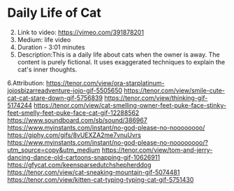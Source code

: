 # Daily Life of Cat
2. Link to video: https://vimeo.com/391878201
3. Medium: life video
4. Duration - 3:01 minutes
5. Description:This is a daily life about cats when the owner is away. The content is purely fictional. It uses exaggerated techniques to explain the cat's inner thoughts.

6.Attribution:
https://tenor.com/view/ora-starplatinum-jojosbizarreadventure-jojo-gif-5505650
https://tenor.com/view/smile-cute-cat-cat-stare-down-gif-5756839
https://tenor.com/view/thinking-gif-5174244
https://tenor.com/view/cat-smelling-owner-feet-puke-face-stinky-feet-smelly-feet-puke-face-cat-gif-12288562
https://www.soundboard.com/sb/sound/386967
https://www.myinstants.com/instant/no-god-please-no-noooooooo/
https://giphy.com/gifs/8vUEXZA2me7vnuUvrs
https://www.myinstants.com/instant/no-god-please-no-noooooooo/?utm_source=copy&utm_medium
https://tenor.com/view/tom-and-jerry-dancing-dance-old-cartoons-snapping-gif-10626911
https://gfycat.com/keensparsedutchshepherddog
https://tenor.com/view/cat-sneaking-mountain-gif-5074481
https://tenor.com/view/kitten-cat-typing-typing-cat-gif-5751430

